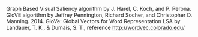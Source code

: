 Graph Based Visual Saliency algorithm by J. Harel, C. Koch, and P. Perona.
GloVE algorithm by Jeffrey Pennington, Richard Socher, and Christopher D. Manning. 2014. GloVe: Global Vectors for Word Representation
LSA by Landauer, T. K., & Dumais, S. T., reference http://wordvec.colorado.edu/
